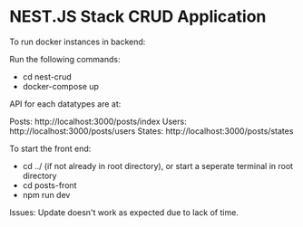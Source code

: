 # NEST.JS Stack CRUD Application


To run docker instances in backend:

Run the following commands:
- cd nest-crud
- docker-compose up

API for each datatypes are at:

Posts:
http://localhost:3000/posts/index
Users:
http://localhost:3000/posts/users
States:
http://localhost:3000/posts/states



To start the front end:

- cd ../ (if not already in root directory), or start a seperate terminal in root directory
- cd posts-front
- npm run dev

Issues:
Update doesn't work as expected due to lack of time.
